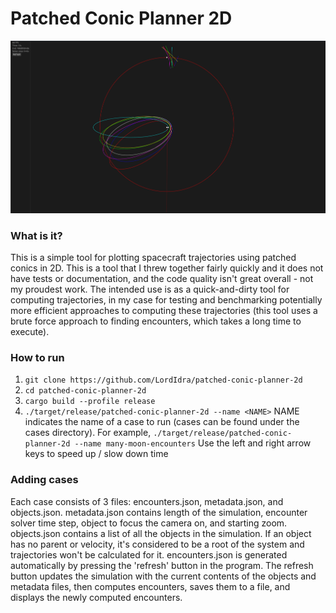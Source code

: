 # Patched Conic Planner 2D
![Screenshot of the program](screenshot.png)
### What is it?
This is a simple tool for plotting spacecraft trajectories using patched conics in 2D. This is a tool that I threw together fairly quickly and it does not have tests or documentation, and the code quality isn't great overall - not my proudest work. The intended use is as a quick-and-dirty tool for computing trajectories, in my case for testing and benchmarking potentially more efficient approaches to computing these trajectories (this tool uses a brute force approach to finding encounters, which takes a long time to execute).

### How to run
1) `git clone https://github.com/LordIdra/patched-conic-planner-2d`
2) `cd patched-conic-planner-2d`
3) `cargo build --profile release`
4) `./target/release/patched-conic-planner-2d --name <NAME>`
NAME indicates the name of a case to run (cases can be found under the cases directory). For example, `./target/release/patched-conic-planner-2d --name many-moon-encounters`
Use the left and right arrow keys to speed up / slow down time

### Adding cases
Each case consists of 3 files: encounters.json, metadata.json, and objects.json. metadata.json contains length of the simulation, encounter solver time step, object to focus the camera on, and starting zoom. objects.json contains a list of all the objects in the simulation. If an object has no parent or velocity, it's considered to be a root of the system and trajectories won't be calculated for it. encounters.json is generated automatically by pressing the 'refresh' button in the program. The refresh button updates the simulation with the current contents of the objects and metadata files, then computes encounters, saves them to a file, and displays the newly computed encounters.